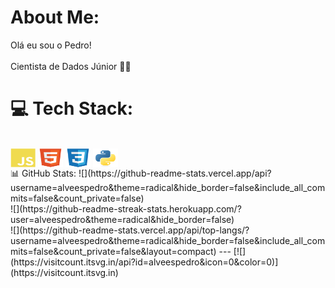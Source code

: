 # About Me:
Olá eu sou o Pedro!<br><br>Cientista de Dados Júnior 👨‍💻


# 💻 Tech Stack:
<div style="display: inline_block"><br>
  <img align="center" alt="" height="30" width="40" src="https://raw.githubusercontent.com/devicons/devicon/master/icons/javascript/javascript-plain.svg">
  <img align="center" alt="" height="30" width="40" src="https://raw.githubusercontent.com/devicons/devicon/master/icons/html5/html5-original.svg">
  <img align="center" alt="" height="30" width="40" src="https://raw.githubusercontent.com/devicons/devicon/master/icons/css3/css3-original.svg">
  <img align="center" alt="" height="30" width="40" src="https://raw.githubusercontent.com/devicons/devicon/master/icons/python/python-original.svg">

  
  
</div> 
📊 GitHub Stats:
![](https://github-readme-stats.vercel.app/api?username=alveespedro&theme=radical&hide_border=false&include_all_commits=false&count_private=false)<br/>
![](https://github-readme-streak-stats.herokuapp.com/?user=alveespedro&theme=radical&hide_border=false)<br/>
![](https://github-readme-stats.vercel.app/api/top-langs/?username=alveespedro&theme=radical&hide_border=false&include_all_commits=false&count_private=false&layout=compact)
</div> 
---
[![](https://visitcount.itsvg.in/api?id=alveespedro&icon=0&color=0)](https://visitcount.itsvg.in)

<!-- Proudly created with GPRM ( https://gprm.itsvg.in ) -->


